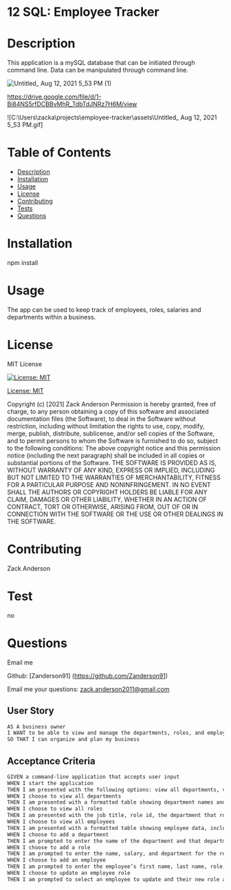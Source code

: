 # 12 SQL: Employee Tracker
  
  # Description
  This application is a mySQL database that can be initiated through command line. Data can be manipulated through command line.
  
  
  
  
  ![Untitled_ Aug 12, 2021 5_53 PM (1)](https://user-images.githubusercontent.com/81836426/129281021-5d5deb15-c5a6-4f57-8624-a1e02ccf0caf.gif)
  
  
https://drive.google.com/file/d/1-Bi84NS5rfDCBBvMhR_TdbTdJNRz7H6M/view




![C:\Users\zacka\projects\employee-tracker\assets\Untitled_ Aug 12, 2021 5_53 PM.gif]

  # Table of Contents
  - [Description](#Description)
  - [Installation](#Installation)
  - [Usage](#Usage)
  - [License](#License)
  - [Contributing](#Contributing)
  - [Tests](#Test)
  - [Questions](#Questions)

  # Installation 
  npm install

  # Usage
  The app can be used to keep track of employees, roles, salaries and departments within a business.

  # License
  MIT License

  [![License: MIT](https://img.shields.io/badge/License-MIT-yellow.svg)](https://opensource.org/licenses/MIT)

  [License: MIT](https://opensource.org/licenses/MIT)

  Copyright (c) [2021] Zack Anderson 
  Permission is hereby granted, free of charge, to any person obtaining a copy of this software and associated documentation files (the Software), to deal in the Software without restriction, including without limitation the rights to use, copy, modify, merge, publish, distribute, sublicense, and/or sell copies of the Software, and to permit persons to whom the Software is furnished to do so, subject to the following conditions: The above copyright notice and this permission notice (including the next paragraph) shall be included in all copies or substantial portions of the Software. THE SOFTWARE IS PROVIDED AS IS, WITHOUT WARRANTY OF ANY KIND, EXPRESS OR IMPLIED, INCLUDING BUT NOT LIMITED TO THE WARRANTIES OF MERCHANTABILITY, FITNESS FOR A PARTICULAR PURPOSE AND NONINFRINGEMENT. IN NO EVENT SHALL THE AUTHORS OR COPYRIGHT HOLDERS BE LIABLE FOR ANY CLAIM, DAMAGES OR OTHER LIABILITY, WHETHER IN AN ACTION OF CONTRACT, TORT OR OTHERWISE, ARISING FROM, OUT OF OR IN CONNECTION WITH THE SOFTWARE OR THE USE OR OTHER DEALINGS IN THE SOFTWARE.


  # Contributing 
  Zack Anderson

  # Test
  no

  # Questions
  Email me

  Github: [Zanderson91] (https://github.com/Zanderson91)


  Email me your questions: zack.anderson2011@gmail.com

## User Story

```md
AS A business owner
I WANT to be able to view and manage the departments, roles, and employees in my company
SO THAT I can organize and plan my business
```

## Acceptance Criteria

```md
GIVEN a command-line application that accepts user input
WHEN I start the application
THEN I am presented with the following options: view all departments, view all roles, view all employees, add a department, add a role, add an employee, and update an employee role
WHEN I choose to view all departments
THEN I am presented with a formatted table showing department names and department ids
WHEN I choose to view all roles
THEN I am presented with the job title, role id, the department that role belongs to, and the salary for that role
WHEN I choose to view all employees
THEN I am presented with a formatted table showing employee data, including employee ids, first names, last names, job titles, departments, salaries, and managers that the employees report to
WHEN I choose to add a department
THEN I am prompted to enter the name of the department and that department is added to the database
WHEN I choose to add a role
THEN I am prompted to enter the name, salary, and department for the role and that role is added to the database
WHEN I choose to add an employee
THEN I am prompted to enter the employee’s first name, last name, role, and manager, and that employee is added to the database
WHEN I choose to update an employee role
THEN I am prompted to select an employee to update and their new role and this information is updated in the database 
```
